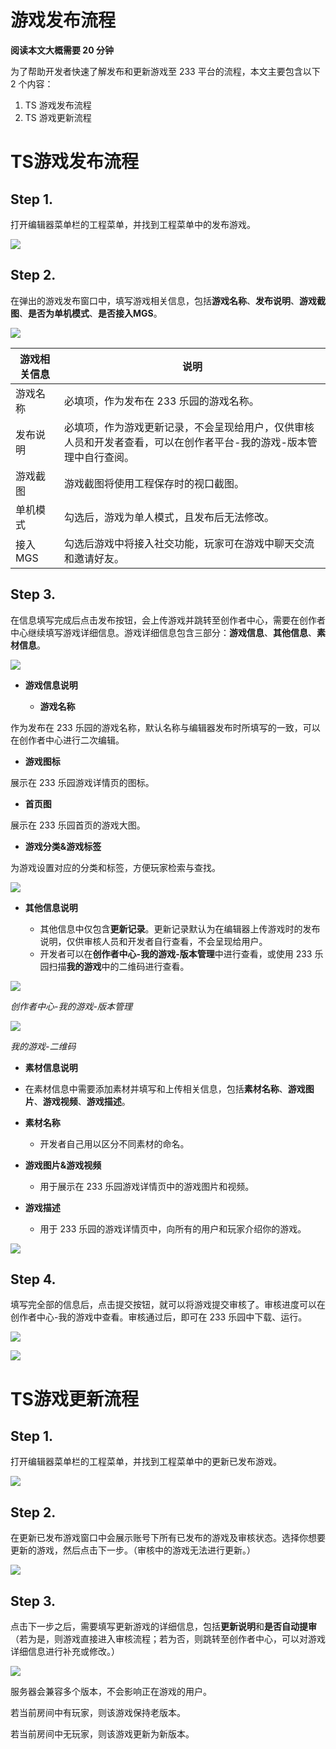# 游戏发布流程

<strong>阅读本文大概需要 20 分钟</strong>

为了帮助开发者快速了解发布和更新游戏至 233 平台的流程，本文主要包含以下 2 个内容：

1. TS 游戏发布流程
2. TS 游戏更新流程

# <strong>TS</strong><strong>游戏发布流程</strong>

## <strong>Step 1.</strong>

打开编辑器菜单栏的工程菜单，并找到工程菜单中的发布游戏。

![](https://wstatic-a1.233leyuan.com/productdocs/static/boxcnMLIuxXob02ZtaCCEftfoX4.png)

## <strong>Step 2. </strong>

在弹出的游戏发布窗口中，填写游戏相关信息，包括<strong>游戏名称</strong>、<strong>发布说明</strong>、<strong>游戏截图</strong>、<strong>是否为单机模式</strong>、<strong>是否接入</strong><strong>MGS</strong>。

![](https://wstatic-a1.233leyuan.com/productdocs/static/boxcnNpTmm9HSpvBNvwM7sx65mC.png)

| 游戏相关信息 | 说明                                                                                                               |
| ------------ | ------------------------------------------------------------------------------------------------------------------ |
| 游戏名称     | 必填项，作为发布在 233 乐园的游戏名称。                                                                            |
| 发布说明     | 必填项，作为游戏更新记录，不会呈现给用户，仅供审核人员和开发者查看，可以在创作者平台-我的游戏-版本管理中自行查阅。 |
| 游戏截图     | 游戏截图将使用工程保存时的视口截图。                                                                               |
| 单机模式     | 勾选后，游戏为单人模式，且发布后无法修改。                                                                         |
| 接入 MGS     | 勾选后游戏中将接入社交功能，玩家可在游戏中聊天交流和邀请好友。                                                     |

## <strong>Step 3. </strong>

在信息填写完成后点击发布按钮，会上传游戏并跳转至创作者中心，需要在创作者中心继续填写游戏详细信息。游戏详细信息包含三部分：<strong>游戏信息</strong>、<strong>其他信息</strong>、<strong>素材信息</strong>。

![](https://wstatic-a1.233leyuan.com/productdocs/static/boxcnGKy8uTU1PPXm8gPWJOazkd.png)

- <strong>游戏信息说明</strong>

  - <strong>游戏名称</strong>

作为发布在 233 乐园的游戏名称，默认名称与编辑器发布时所填写的一致，可以在创作者中心进行二次编辑。

- <strong>游戏图标</strong>

展示在 233 乐园游戏详情页的图标。

- <strong>首页图</strong>

展示在 233 乐园首页的游戏大图。

- <strong>游戏分类&游戏标签</strong>

为游戏设置对应的分类和标签，方便玩家检索与查找。

![](https://wstatic-a1.233leyuan.com/productdocs/static/boxcnkEYOzhM7aG8Yl1yRXF4urW.png)

- <strong>其他信息说明</strong>

  - 其他信息中仅包含<strong>更新记录</strong>。更新记录默认为在编辑器上传游戏时的发布说明，仅供审核人员和开发者自行查看，不会呈现给用户。
  - 开发者可以在<strong>创作者中心-我的游戏-版本管理</strong>中进行查看，或使用 233 乐园扫描<strong>我的游戏</strong>中的二维码进行查看。

![](https://wstatic-a1.233leyuan.com/productdocs/static/boxcnIAT3q30PaXTtpHBUkEg9Zd.png)

<em>创作者中心-我的游戏-版本管理</em>

![](https://wstatic-a1.233leyuan.com/productdocs/static/boxcnA9ZMsfGVez5V4CGPWvdpub.png)

<em>我的游戏-二维码</em>

- <strong>素材信息说明</strong>
- 在素材信息中需要添加素材并填写和上传相关信息，包括<strong>素材名称</strong>、<strong>游戏图片</strong>、<strong>游戏视频</strong>、<strong>游戏描述</strong>。
- <strong>素材名称</strong>

  - 开发者自己用以区分不同素材的命名。
- <strong>游戏图片&游戏视频</strong>

  - 用于展示在 233 乐园游戏详情页中的游戏图片和视频。
- <strong>游戏描述</strong>

  - 用于 233 乐园的游戏详情页中，向所有的用户和玩家介绍你的游戏。

![](https://wstatic-a1.233leyuan.com/productdocs/static/boxcnKdx8ZIFWgVhCH7CSz175zc.png)

## <strong>Step 4. </strong>

填写完全部的信息后，点击提交按钮，就可以将游戏提交审核了。审核进度可以在创作者中心-我的游戏中查看。审核通过后，即可在 233 乐园中下载、运行。

![](https://wstatic-a1.233leyuan.com/productdocs/static/boxcnZHgvUeV2H3qiw6EhRJWnaf.png)

![](https://wstatic-a1.233leyuan.com/productdocs/static/boxcnCSKAsI10EEYCAjpGbjhjlh.png)

# <strong>TS</strong><strong>游戏更新流程</strong>

## <strong>Step 1.</strong>

打开编辑器菜单栏的工程菜单，并找到工程菜单中的更新已发布游戏。

![](https://wstatic-a1.233leyuan.com/productdocs/static/boxcnsNwvd9lagHd1if2kqPSege.png)

## <strong>Step 2.</strong>

在更新已发布游戏窗口中会展示账号下所有已发布的游戏及审核状态。选择你想要更新的游戏，然后点击下一步。（审核中的游戏无法进行更新。）

![](https://wstatic-a1.233leyuan.com/productdocs/static/boxcnA2qUtCX9x1pBkHRkzs1xcg.png)

## <strong>Step 3.</strong>

点击下一步之后，需要填写更新游戏的详细信息，包括<strong>更新说明</strong>和<strong>是否自动提审</strong>（若为是，则游戏直接进入审核流程；若为否，则跳转至创作者中心，可以对游戏详细信息进行补充或修改。）

![](https://wstatic-a1.233leyuan.com/productdocs/static/boxcnhH2HFEP56MWwP2EXijInDg.png)

服务器会兼容多个版本，不会影响正在游戏的用户。

若当前房间中有玩家，则该游戏保持老版本。

若当前房间中无玩家，则该游戏更新为新版本。
